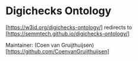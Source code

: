 # Digichecks Ontology 


[https://w3id.org/digichecks-ontology/] redirects to [https://semmtech.github.io/digichecks-ontology/]

Maintainer: (Coen van Gruijthuijsen)[https://github.com/CoenvanGruijthuijsen]
